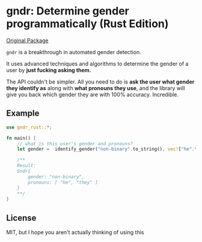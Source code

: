 # gndr: Determine gender programmatically (Rust Edition)

[Original Package](https://github.com/tjhorner/gndr)

`gndr` is a breakthrough in automated gender detection.

It uses advanced techniques and algorithms to determine the gender of a user by **just fucking asking them.**

The API couldn't be simpler. All you need to do is **ask the user what gender they identify as** along with **what pronouns they use**, and the library will give you back which gender they are with 100% accuracy. Incredible.

## Example
```rust
use gndr_rust::*;

fn main() {
    // what is this user's gender and pronouns?
    let gender =  identify_gender("non-binary".to_string(), vec!["he".to_string(), "they".to_string()]);

    /**
    Result:
    Gndr{
        gender: "non-binary",
        pronouns: [ "he", "they" ]
    }
    **/
}
```

## License

MIT, but I hope you aren't actually thinking of using this
